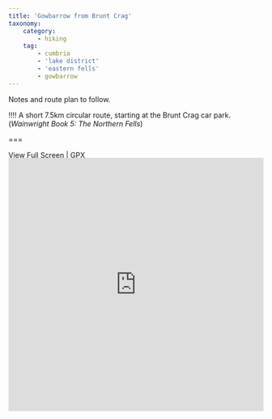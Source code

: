 ```yaml
---
title: 'Gowbarrow from Brunt Crag'
taxonomy:
    category:
        - hiking
    tag:
        - cumbria
        - 'lake district'
        - 'eastern fells'
        - gowbarrow
---
```


Notes and route plan to follow.

!!!! A short 7.5km circular route, starting at the Brunt Crag car park. (_Wainwright Book 5: The Northern Fells_)

===

[View Full Screen](https://map.mootparadox.com/full/gowbarrow) | [GPX](https://map.mootparadox.com/gpx/gowbarrow)  
<p><iframe src="https://map.mootparadox.com/embed/gowbarrow" height="500" width="100%" style="border:none; margin-top:-1.2em;"></iframe></p>